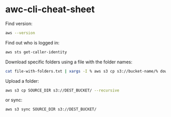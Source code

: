 # awc-cli-cheat-sheet

Find version:

```bash
aws --version
```

Find out who is logged in:

```bash
aws sts get-caller-identity
```


Download specific folders using a file with the folder names:

```bash
cat file-with-folders.txt | xargs -I % aws s3 cp s3://bucket-name/% download/% --recursive
```


Upload a folder:

```bash
aws s3 cp SOURCE_DIR s3://DEST_BUCKET/ --recursive
```
or sync:

```bash
aws s3 sync SOURCE_DIR s3://DEST_BUCKET/
```
